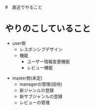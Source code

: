 #　直近でやること

# やりのこしていること
- user側
  - レスポンシブデザイン
  <!-- - 注文完了送信メールのデザイン -->
  <!-- - 注文完了後のメール送信 -->
    <!-- - navbarの検索機能 -->
  - 機能
    - ユーザー情報変更機能
    - レビュー機能

<!-- - manager側
  - 全て?
    - userへの返信・問い合わせ
    - 地図の登録(会社情報の確認が必要?)
 -->
- master側(未定)
  - managerの管理(招待)
  - 新ジャンルの登録
  - 新サブジャンルの登録
  - レビューの管理

